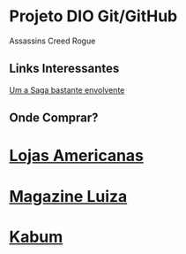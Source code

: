 # Projeto DIO Git/GitHub
Assassins Creed Rogue

## Links Interessantes
[Um a Saga bastante envolvente](https://assassinscreed.fandom.com/pt-br/wiki/Assassin%27s_Creed:_Rogue)
## Onde Comprar?
# [Lojas Americanas](https://www.americanas.com.br/busca/assassins-creed-rogue-ps4)
# [Magazine Luiza](https://www.magazineluiza.com.br/busca/assassin's+creed+rogue/)
# [Kabum](https://www.kabum.com.br/produto/196965/jogo-assassin-s-creed-rogue-remasterizado-ps4?gclid=CjwKCAjw7vuUBhBUEiwAEdu2pEGoC1-em-qvGm8OEvXTZ6zLStEmzeAN4cbmybBTWi-oGiv2UAsEvBoCLvYQAvD_BwE)

